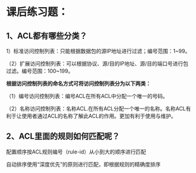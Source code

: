 # 课后练习题：



## 1、ACL都有哪些分类？

1）标准访问控制列表：只能根据数据包的源IP地址进行过滤；编号范围：1~99。

（2）扩展访问控制列表：可以根据协议、源/目的IP地址、源/目的端口号进行包过滤。编号范围：100~199。

**根据访问控制列表的命名方式可将访问控制列表分为以下两类：**

（1）编号访问控制列表：编号ACL在所有ACL中分配一个唯一的号码。

（2）名称访问控制列表：名称ACL.在所有ACL分配一个唯一的名称。名称ACL有利于让使用者通过ACL的名称了解此ACL的作用。更加有利于使用与维护。 





## 2、ACL里面的规则如何匹配呢？

配置顺序按ACL规则编号（rule-id）从小到大的顺序进行匹配

自动排序使用“深度优先”的原则进行匹配，即根据规则的精确度排序